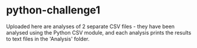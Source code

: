 # python-challenge1

Uploaded here are analyses of 2 separate CSV files - they have been analysed using the Python CSV module, and each analysis prints the results to text files in the 'Analysis' folder. 
